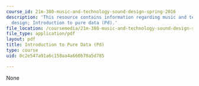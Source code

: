 ```yaml
---
course_id: 21m-380-music-and-technology-sound-design-spring-2016
description: 'This resource contains information regarding music and technology: Sound
  design; Introduction to pure data (Pd).'
file_location: /coursemedia/21m-380-music-and-technology-sound-design-spring-2016/0c2e547a91a6c158aa4a660b78a5d785_MIT21M_380S16_Lec04.pdf
file_type: application/pdf
layout: pdf
title: Introduction to Pure Data (Pd)
type: course
uid: 0c2e547a91a6c158aa4a660b78a5d785

---
```

None